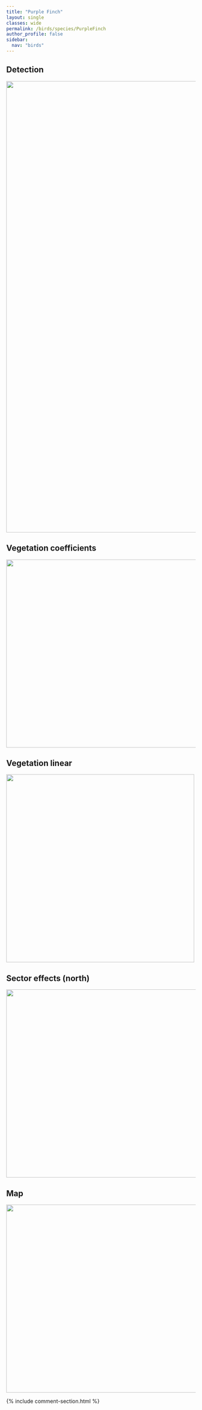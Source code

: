 ```yaml
---
title: "Purple Finch"
layout: single
classes: wide
permalink: /birds/species/PurpleFinch
author_profile: false
sidebar:
  nav: "birds"
---
```


<h2>Detection</h2>

<a href="https://drive.google.com/uc?export=view&id=1oKVuAyh9ilpO92jfad0PPaSkiI5nPI2P">
<img src="https://drive.google.com/uc?export=view&id=1oKVuAyh9ilpO92jfad0PPaSkiI5nPI2P" height = "1200" width = "800">
</a>

<h2>Vegetation coefficients</h2>

<a href="https://drive.google.com/uc?export=view&id=1HS7k6rToDvUHH7bH2j3T2R5rcyaimJY7">
<img src="https://drive.google.com/uc?export=view&id=1HS7k6rToDvUHH7bH2j3T2R5rcyaimJY7" height = "500" width = "1000">
</a>

<h2>Vegetation linear</h2>

<a href="https://drive.google.com/uc?export=view&id=1AiwD9mBSHqILAexHt6KRMbtbGiqAQndW">
<img src="https://drive.google.com/uc?export=view&id=1AiwD9mBSHqILAexHt6KRMbtbGiqAQndW" height = "500" width = "500">
</a>

<h2>Sector effects (north)</h2>

<a href="https://drive.google.com/uc?export=view&id=1taDhLXarenSfWn1oIJMA_lnIpdxgsLxb">
<img src="https://drive.google.com/uc?export=view&id=1taDhLXarenSfWn1oIJMA_lnIpdxgsLxb" height = "500" width = "1000">
</a>

<h2>Map</h2>

<a href="https://drive.google.com/uc?export=view&id=1iglBz--3nHGYhdcn1ad44wBuImj0EPUF">
<img src="https://drive.google.com/uc?export=view&id=1iglBz--3nHGYhdcn1ad44wBuImj0EPUF" height = "500" width = "1500">
</a>

{% include comment-section.html %}
